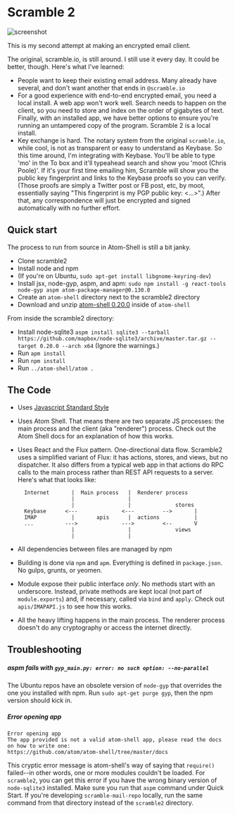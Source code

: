 # Scramble 2

![screenshot](http://i.imgur.com/hG0OTSK.png)

This is my second attempt at making an encrypted email client.

The original, scramble.io, is still around. I still use it every day. It could be better, though. Here's what I've learned:
* People want to keep their existing email address. Many already have several, and don't want another that ends in `@scramble.io` 
* For a good experience with end-to-end encrypted email, you need a local install.
  A web app won't work well. Search needs to happen on the client, so you need to store and index on the order of gigabytes of text. 
  Finally, with an installed app, we have better options to ensure you're running an untampered copy of the program. Scramble 2 is a local install.
* Key exchange is hard. The notary system from the original `scramble.io`, while cool, is not as transparent or easy to understand as Keybase. So this time around, I'm integrating with Keybase. You'll be able to type 'mo' in the To box and it'll typeahead search and show you 'moot (Chris Poole)'. If it's your first time emailing him, Scramble will show you the public key fingerprint and links to the Keybase proofs so you can verify. (Those proofs are simply a Twitter post or FB post, etc, by moot, essentially saying "This fingerprint is my PGP public key: <...>".) After that, any correspondence will just be encrypted and signed automatically with no further effort.
  
 
## Quick start

The process to run from source in Atom-Shell is still a bit janky.

* Clone scramble2
* Install node and npm
* (If you're on Ubuntu, `sudo apt-get install libgnome-keyring-dev`)
* Install jsx, node-gyp, aspm, and apm: `sudo npm install -g react-tools node-gyp aspm atom-package-manager@0.130.0`
* Create an `atom-shell` directory next to the scramble2 directory
* Download and unzip [atom-shell 0.20.0](https://github.com/atom/atom-shell/releases/tag/v0.20.0) inside of `atom-shell`

From inside the scramble2 directory:
* Install node-sqlite3 `aspm install sqlite3 --tarball https://github.com/mapbox/node-sqlite3/archive/master.tar.gz --target 0.20.0 --arch x64`
  (Ignore the warnings.)
* Run `apm install`
* Run `npm install`
* Run `../atom-shell/atom .`


## The Code

* Uses [Javascript Standard Style](https://github.com/feross/standard)
* Uses Atom Shell. That means there are two separate JS processes: the main process and the client (aka "renderer") process. Check out the Atom Shell docs for an explanation of how this works.
* Uses React and the Flux pattern. One-directional data flow. Scramble2 uses a simplified variant of Flux: it has actions, stores, and views, but no dispatcher. It also differs from a typical web app in that actions do RPC calls to the main process rather than REST API requests to a server. Here's what that looks like:


        Internet       |  Main process   |  Renderer process
                       |                 | 
                       |                 |              stores
        Keybase      <---              <---         -->       | 
        IMAP           |       apis      |  actions           |
        ...          --->              --->         <--       V
                       |                 |              views 
                       |                 |


* All dependencies between files are managed by npm
* Building is done via `npm` and `apm`. Everything is defined in `package.json`. No gulps, grunts, or yeomen.
* Module expose their public interface *only*. No methods start with an underscore. Instead, private methods are kept local (not part of `module.exports`) and, if necessary, called via `bind` and `apply`. Check out `apis/IMAPAPI.js` to see how this works.
* All the heavy lifting happens in the main process. The renderer process doesn't do any cryptography or access the internet directly.

## Troubleshooting

##### aspm fails with `gyp_main.py: error: no such option: --no-parallel`

The Ubuntu repos have an obsolete version of `node-gyp` that overrides the one you installed with npm. Run `sudo apt-get purge gyp`, then the npm version should kick in.

##### Error opening app

    Error opening app
    The app provided is not a valid atom-shell app, please read the docs on how to write one:
    https://github.com/atom/atom-shell/tree/master/docs

This cryptic error message is atom-shell's way of saying that `require()` failed--in other words, one or more modules couldn't be loaded. For `scramble2`, you can get this error if you have the wrong binary version of `node-sqlite3` installed. Make sure you run that `aspm` command under Quick Start. If you're developing `scramble-mail-repo` locally, run the same command from that directory instead of the `scramble2` directory.
